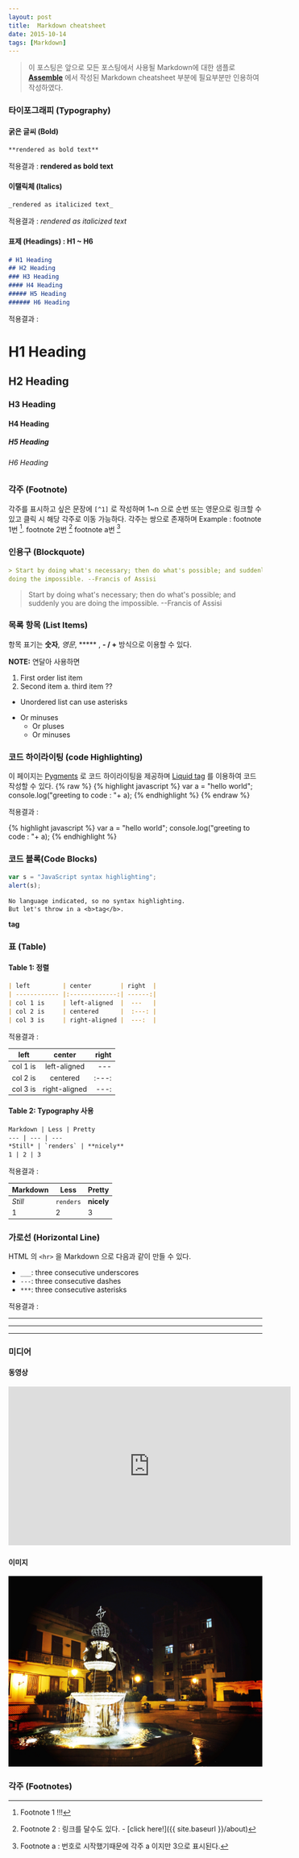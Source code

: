 ```yaml
---
layout: post
title:  Markdown cheatsheet
date: 2015-10-14
tags: [Markdown]
---
```


> 이 포스팅은  앞으로 모든 포스팅에서 사용될 Markdown에 대한 샘플로 <a href='http://assemble.io/docs/Cheatsheet-Markdown.html' target='_blank'>**Assemble**</a> 에서 작성된 Markdown cheatsheet 부분에 필요부분만 인용하여 작성하였다.

### 타이포그래피 (Typography)

#### 굵은 글씨 (Bold)

``` markdown
**rendered as bold text**
```
적용결과 :  **rendered as bold text**


#### 이탤릭체 (Italics)

``` markdown
_rendered as italicized text_
```

적용결과 :  _rendered as italicized text_


#### 표제 (Headings) : H1 ~ H6

``` markdown
# H1 Heading
## H2 Heading
### H3 Heading
#### H4 Heading
##### H5 Heading
###### H6 Heading
```
적용결과 :

# H1 Heading

## H2 Heading

### H3 Heading

#### H4 Heading

##### H5 Heading

###### H6 Heading


<div class="divider"></div>

### 각주 (Footnote)

각주를 표시하고 싶은 문장에 `[^1]` 로 작성하며 1~n 으로 순번 또는 영문으로 링크할 수 있고 클릭 시 해당 각주로 이동 가능하다.
각주는 쌍으로 존재하며
Example : footnote 1번 [^1]. footnote 2번 [^2] footnote a번 [^a]

<div class="divider"></div>

### 인용구 (Blockquote)
``` markdown
> Start by doing what's necessary; then do what's possible; and suddenly you are
doing the impossible. --Francis of Assisi
```

> Start by doing what's necessary; then do what's possible; and suddenly you are doing the impossible. --Francis of Assisi


<div class="divider"></div>

### 목록 항목 (List Items)

항목 표기는 **숫자**, *영문*, ***** , **- / +** 방식으로 이용할 수 있다.

**NOTE:** 연달아 사용하면

1. First order list item
1. Second item
a. third item ??
* Unordered list can use asterisks
- Or minuses
	+ Or pluses
	+ Or minuses


<div class="divider"></div>

### 코드 하이라이팅 (code Highlighting)
이 페이지는 <a href="http://pygments.org/">Pygments</a> 로 코드 하이라이팅을 제공하며 <a href="http://liquidmarkup.org/">Liquid tag</a> 를 이용하여 코드작성할 수 있다.
{% raw  %}
{% highlight javascript %}
var a = "hello world";
console.log("greeting to code : "+ a);
{% endhighlight %}
{% endraw %}


적용결과 :

{% highlight javascript %}
var a = "hello world";
console.log("greeting to code : "+ a);
{% endhighlight %}


### 코드 블록(Code Blocks)

```javascript
var s = "JavaScript syntax highlighting";
alert(s);
```
```
No language indicated, so no syntax highlighting.
But let's throw in a <b>tag</b>.
```

<b>tag</b>

<div class="divider"></div>

### 표 (Table)

#### Table 1: 정렬

```markdown
| left         | center        | right  |
| ------------ |:-------------:| ------:|
| col 1 is     | left-aligned  |  ---   |
| col 2 is     | centered      |  :---: |
| col 3 is     | right-aligned |  ---:  |
```
적용결과 :

| left         | center        | right  |
| ------------ |:-------------:| ------:|
| col 1 is     | left-aligned  |  ---   |
| col 2 is     | centered      |  :---: |
| col 3 is     | right-aligned |  ---:  |


#### Table 2: Typography 사용

```markdown
Markdown | Less | Pretty
--- | --- | ---
*Still* | `renders` | **nicely**
1 | 2 | 3
```
적용결과 :

Markdown | Less | Pretty
--- | --- | ---
*Still* | `renders` | **nicely**
1 | 2 | 3

<div class="divider"></div>

### 가로선 (Horizontal Line)

HTML 의 `<hr>` 을 Markdown 으로 다음과 같이 만들 수 있다.

* `___`: three consecutive underscores
* `---`: three consecutive dashes
* `***`: three consecutive asterisks

적용결과 :

___

---

***

<div class="divider"></div>

### 미디어

#### 동영상

<iframe width="560" height="315" src="https://www.youtube.com/embed/cKWzXaAeeQs" frameborder="0" allowfullscreen></iframe>

#### 이미지

![traveled to macau](/img/20150916_macau_1.jpg)


<div class="divider"></div>

### 각주 (Footnotes)

[^1]: Footnote 1 !!!

[^2]: Footnote 2 : 링크를 달수도 있다. - [click here!]({{ site.baseurl }}/about)

[^a]: Footnote a : 번호로 시작했기때문에 각주 a 이지만 3으로 표시된다.
